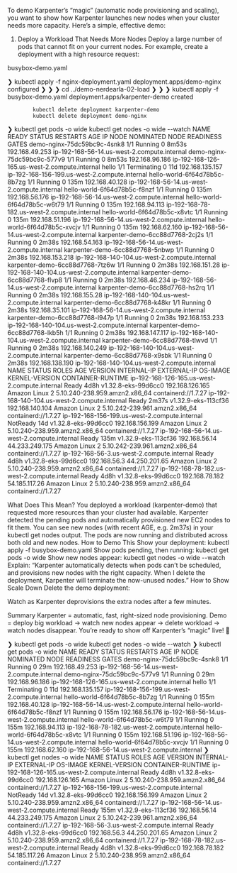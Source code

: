 To demo Karpenter’s “magic” (automatic node provisioning and scaling), you want to show how Karpenter launches new nodes when your cluster needs more capacity. Here’s a simple, effective demo:


1. Deploy a Workload That Needs More Nodes
Deploy a large number of pods that cannot fit on your current nodes. For example, create a deployment with a high resource request:

busybox-demo.yaml

❯ kubectl apply -f nginx-deployment.yaml
deployment.apps/demo-nginx configured
❯ 
❯ 
❯ cd ../demo-nerdearla-02-load
❯ 
❯ 
❯ kubectl apply -f busybox-demo.yaml
deployment.apps/karpenter-demo created



            kubectl delete deployment karpenter-demo
            kubectl delete deployment demo-nginx





❯ kubectl get pods -o wide
kubectl get nodes -o wide --watch
NAME                              READY   STATUS        RESTARTS   AGE     IP                NODE                                            NOMINATED NODE   READINESS GATES
demo-nginx-75dc59bc9c-4snk8       1/1     Running       0          8m53s   192.168.49.253    ip-192-168-56-14.us-west-2.compute.internal     <none>           <none>
demo-nginx-75dc59bc9c-577v9       1/1     Running       0          8m53s   192.168.96.186    ip-192-168-126-165.us-west-2.compute.internal   <none>           <none>
hello                             1/1     Terminating   0          11d     192.168.135.157   ip-192-168-156-199.us-west-2.compute.internal   <none>           <none>
hello-world-6f64d78b5c-8b7zg      1/1     Running       0          135m    192.168.40.128    ip-192-168-56-14.us-west-2.compute.internal     <none>           <none>
hello-world-6f64d78b5c-f8nzf      1/1     Running       0          135m    192.168.56.176    ip-192-168-56-14.us-west-2.compute.internal     <none>           <none>
hello-world-6f64d78b5c-w6t79      1/1     Running       0          135m    192.168.94.113    ip-192-168-78-182.us-west-2.compute.internal    <none>           <none>
hello-world-6f64d78b5c-x8vtc      1/1     Running       0          135m    192.168.51.196    ip-192-168-56-14.us-west-2.compute.internal     <none>           <none>
hello-world-6f64d78b5c-xvcjv      1/1     Running       0          135m    192.168.62.160    ip-192-168-56-14.us-west-2.compute.internal     <none>           <none>
karpenter-demo-6cc88d7768-2cj2s   1/1     Running       0          2m38s   192.168.54.163    ip-192-168-56-14.us-west-2.compute.internal     <none>           <none>
karpenter-demo-6cc88d7768-5nbwp   1/1     Running       0          2m38s   192.168.153.218   ip-192-168-140-104.us-west-2.compute.internal   <none>           <none>
karpenter-demo-6cc88d7768-7tz6w   1/1     Running       0          2m38s   192.168.151.28    ip-192-168-140-104.us-west-2.compute.internal   <none>           <none>
karpenter-demo-6cc88d7768-flvp8   1/1     Running       0          2m38s   192.168.46.234    ip-192-168-56-14.us-west-2.compute.internal     <none>           <none>
karpenter-demo-6cc88d7768-hs2rq   1/1     Running       0          2m38s   192.168.155.28    ip-192-168-140-104.us-west-2.compute.internal   <none>           <none>
karpenter-demo-6cc88d7768-k48kr   1/1     Running       0          2m38s   192.168.35.101    ip-192-168-56-14.us-west-2.compute.internal     <none>           <none>
karpenter-demo-6cc88d7768-l947p   1/1     Running       0          2m38s   192.168.153.233   ip-192-168-140-104.us-west-2.compute.internal   <none>           <none>
karpenter-demo-6cc88d7768-lkb5h   1/1     Running       0          2m38s   192.168.147.117   ip-192-168-140-104.us-west-2.compute.internal   <none>           <none>
karpenter-demo-6cc88d7768-tlwvd   1/1     Running       0          2m38s   192.168.140.249   ip-192-168-140-104.us-west-2.compute.internal   <none>           <none>
karpenter-demo-6cc88d7768-x9sbk   1/1     Running       0          2m38s   192.168.138.190   ip-192-168-140-104.us-west-2.compute.internal   <none>           <none>
NAME                                            STATUS     ROLES    AGE     VERSION               INTERNAL-IP       EXTERNAL-IP      OS-IMAGE         KERNEL-VERSION                  CONTAINER-RUNTIME
ip-192-168-126-165.us-west-2.compute.internal   Ready      <none>   4d8h    v1.32.8-eks-99d6cc0   192.168.126.165   <none>           Amazon Linux 2   5.10.240-238.959.amzn2.x86_64   containerd://1.7.27
ip-192-168-140-104.us-west-2.compute.internal   Ready      <none>   2m37s   v1.32.9-eks-113cf36   192.168.140.104   <none>           Amazon Linux 2   5.10.242-239.961.amzn2.x86_64   containerd://1.7.27
ip-192-168-156-199.us-west-2.compute.internal   NotReady   <none>   14d     v1.32.8-eks-99d6cc0   192.168.156.199   <none>           Amazon Linux 2   5.10.240-238.959.amzn2.x86_64   containerd://1.7.27
ip-192-168-56-14.us-west-2.compute.internal     Ready      <none>   135m    v1.32.9-eks-113cf36   192.168.56.14     44.233.249.175   Amazon Linux 2   5.10.242-239.961.amzn2.x86_64   containerd://1.7.27
ip-192-168-56-3.us-west-2.compute.internal      Ready      <none>   4d8h    v1.32.8-eks-99d6cc0   192.168.56.3      44.250.201.65    Amazon Linux 2   5.10.240-238.959.amzn2.x86_64   containerd://1.7.27
ip-192-168-78-182.us-west-2.compute.internal    Ready      <none>   4d8h    v1.32.8-eks-99d6cc0   192.168.78.182    54.185.117.26    Amazon Linux 2   5.10.240-238.959.amzn2.x86_64   containerd://1.7.27



What Does This Mean?
You deployed a workload (karpenter-demo) that requested more resources than your cluster had available.
Karpenter detected the pending pods and automatically provisioned new EC2 nodes to fit them.
You can see new nodes (with recent AGE, e.g. 2m37s) in your kubectl get nodes output.
The pods are now running and distributed across both old and new nodes.
How to Demo This
Show your deployment:
kubectl apply -f busybox-demo.yaml
Show pods pending, then running:
kubectl get pods -o wide
Show new nodes appear:
kubectl get nodes -o wide --watch
Explain:
“Karpenter automatically detects when pods can’t be scheduled, and provisions new nodes with the right capacity. When I delete the deployment, Karpenter will terminate the now-unused nodes.”
How to Show Scale Down
Delete the demo deployment:

Watch as Karpenter deprovisions the extra nodes after a few minutes.

Summary
Karpenter = automatic, fast, right-sized node provisioning.
Demo = deploy big workload → watch new nodes appear → delete workload → watch nodes disappear.
You’re ready to show off Karpenter’s “magic” live! 🚀




❯ kubectl get pods -o wide
kubectl get nodes -o wide --watch
❯ kubectl get pods -o wide
NAME                           READY   STATUS        RESTARTS   AGE    IP                NODE                                            NOMINATED NODE   READINESS GATES
demo-nginx-75dc59bc9c-4snk8    1/1     Running       0          29m    192.168.49.253    ip-192-168-56-14.us-west-2.compute.internal     <none>           <none>
demo-nginx-75dc59bc9c-577v9    1/1     Running       0          29m    192.168.96.186    ip-192-168-126-165.us-west-2.compute.internal   <none>           <none>
hello                          1/1     Terminating   0          11d    192.168.135.157   ip-192-168-156-199.us-west-2.compute.internal   <none>           <none>
hello-world-6f64d78b5c-8b7zg   1/1     Running       0          155m   192.168.40.128    ip-192-168-56-14.us-west-2.compute.internal     <none>           <none>
hello-world-6f64d78b5c-f8nzf   1/1     Running       0          155m   192.168.56.176    ip-192-168-56-14.us-west-2.compute.internal     <none>           <none>
hello-world-6f64d78b5c-w6t79   1/1     Running       0          155m   192.168.94.113    ip-192-168-78-182.us-west-2.compute.internal    <none>           <none>
hello-world-6f64d78b5c-x8vtc   1/1     Running       0          155m   192.168.51.196    ip-192-168-56-14.us-west-2.compute.internal     <none>           <none>
hello-world-6f64d78b5c-xvcjv   1/1     Running       0          155m   192.168.62.160    ip-192-168-56-14.us-west-2.compute.internal     <none>           <none>
❯ kubectl get nodes -o wide
NAME                                            STATUS     ROLES    AGE    VERSION               INTERNAL-IP       EXTERNAL-IP      OS-IMAGE         KERNEL-VERSION                  CONTAINER-RUNTIME
ip-192-168-126-165.us-west-2.compute.internal   Ready      <none>   4d8h   v1.32.8-eks-99d6cc0   192.168.126.165   <none>           Amazon Linux 2   5.10.240-238.959.amzn2.x86_64   containerd://1.7.27
ip-192-168-156-199.us-west-2.compute.internal   NotReady   <none>   14d    v1.32.8-eks-99d6cc0   192.168.156.199   <none>           Amazon Linux 2   5.10.240-238.959.amzn2.x86_64   containerd://1.7.27
ip-192-168-56-14.us-west-2.compute.internal     Ready      <none>   155m   v1.32.9-eks-113cf36   192.168.56.14     44.233.249.175   Amazon Linux 2   5.10.242-239.961.amzn2.x86_64   containerd://1.7.27
ip-192-168-56-3.us-west-2.compute.internal      Ready      <none>   4d8h   v1.32.8-eks-99d6cc0   192.168.56.3      44.250.201.65    Amazon Linux 2   5.10.240-238.959.amzn2.x86_64   containerd://1.7.27
ip-192-168-78-182.us-west-2.compute.internal    Ready      <none>   4d8h   v1.32.8-eks-99d6cc0   192.168.78.182    54.185.117.26    Amazon Linux 2   5.10.240-238.959.amzn2.x86_64   containerd://1.7.27